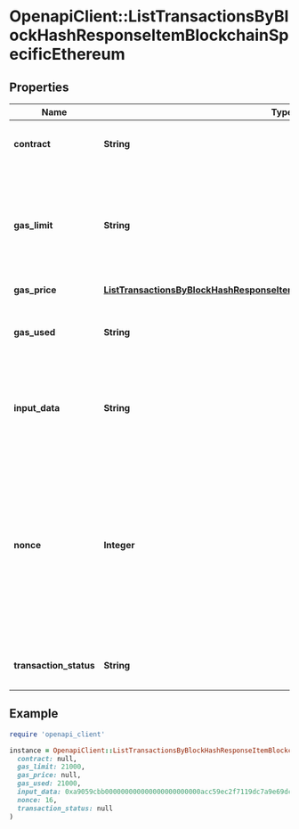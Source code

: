 # OpenapiClient::ListTransactionsByBlockHashResponseItemBlockchainSpecificEthereum

## Properties

| Name | Type | Description | Notes |
| ---- | ---- | ----------- | ----- |
| **contract** | **String** | Represents the specific transaction contract. |  |
| **gas_limit** | **String** | String representation of the transaction Represents the amount of gas used by this specific transaction alone. |  |
| **gas_price** | [**ListTransactionsByBlockHashResponseItemBlockchainSpecificEthereumGasPrice**](ListTransactionsByBlockHashResponseItemBlockchainSpecificEthereumGasPrice.md) |  |  |
| **gas_used** | **String** | Represents the exact unit of gas that was used for the transaction. |  |
| **input_data** | **String** | Represents additional information that is required for the transaction. |  |
| **nonce** | **Integer** | Represents the sequential running number for an address, starting from 0 for the first transaction. E.g., if the nonce of a transaction is 10, it would be the 11th transaction sent from the sender&#39;s address. |  |
| **transaction_status** | **String** | Represents the status of this transaction. |  |

## Example

```ruby
require 'openapi_client'

instance = OpenapiClient::ListTransactionsByBlockHashResponseItemBlockchainSpecificEthereum.new(
  contract: null,
  gas_limit: 21000,
  gas_price: null,
  gas_used: 21000,
  input_data: 0xa9059cbb000000000000000000000000acc59ec2f7119dc7a9e69dcd124cff75caae05bf0000000000000000000000000000000000000000000000000000000000989680,
  nonce: 16,
  transaction_status: null
)
```

